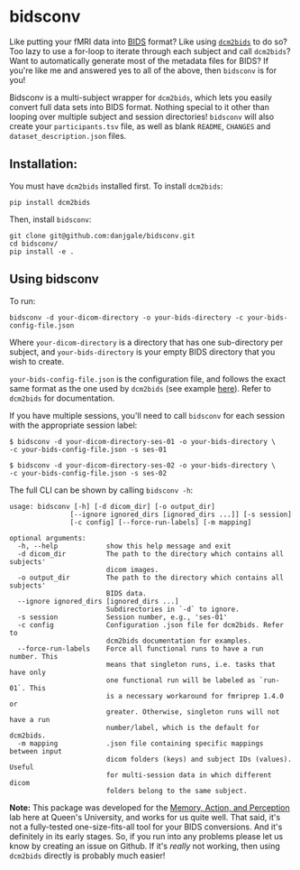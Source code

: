 # bidsconv

Like putting your fMRI data into [BIDS](https://bids.neuroimaging.io/) format? Like using [`dcm2bids`](https://cbedetti.github.io/Dcm2Bids/) to do so? Too lazy to use a for-loop to iterate through each subject and call `dcm2bids`? Want to automatically generate most of the metadata files for BIDS? If you're like me and answered yes to all of the above, then `bidsconv` is for you!

Bidsconv is a multi-subject wrapper for `dcm2bids`, which lets you easily convert full data sets into BIDS format. Nothing special to it other than looping over multiple subject and session directories! `bidsconv` will also create your `participants.tsv` file, as well as blank `README`, `CHANGES` and `dataset_description.json` files.  

## Installation:

You must have `dcm2bids` installed first. To install `dcm2bids`:

`pip install dcm2bids`

Then, install `bidsconv`:

```
git clone git@github.com:danjgale/bidsconv.git
cd bidsconv/
pip install -e .
```

## Using bidsconv

To run:

`bidsconv -d your-dicom-directory -o your-bids-directory -c your-bids-config-file.json`

Where `your-dicom-directory` is a directory that has one sub-directory per subject, and `your-bids-directory` is your empty BIDS directory that you wish to create.  

`your-bids-config-file.json` is the configuration file, and follows the exact same format as the one used by `dcm2bids` (see example [here](https://github.com/cbedetti/Dcm2Bids/blob/master/example/config.json)). Refer to `dcm2bids` for documentation.

If you have multiple sessions, you'll need to call `bidsconv` for each session with the appropriate session label:

```
$ bidsconv -d your-dicom-directory-ses-01 -o your-bids-directory \
-c your-bids-config-file.json -s ses-01
```

```
$ bidsconv -d your-dicom-directory-ses-02 -o your-bids-directory \ 
-c your-bids-config-file.json -s ses-02
```

The full CLI can be shown by calling `bidsconv -h`:

```
usage: bidsconv [-h] [-d dicom_dir] [-o output_dir]
               [--ignore ignored_dirs [ignored_dirs ...]] [-s session]
               [-c config] [--force-run-labels] [-m mapping]

optional arguments:
  -h, --help            show this help message and exit
  -d dicom_dir          The path to the directory which contains all subjects'
                        dicom images.
  -o output_dir         The path to the directory which contains all subjects'
                        BIDS data.
  --ignore ignored_dirs [ignored_dirs ...]
                        Subdirectories in `-d` to ignore.
  -s session            Session number, e.g., 'ses-01'
  -c config             Configuration .json file for dcm2bids. Refer to
                        dcm2bids documentation for examples.
  --force-run-labels    Force all functional runs to have a run number. This
                        means that singleton runs, i.e. tasks that have only
                        one functional run will be labeled as `run-01`. This
                        is a necessary workaround for fmriprep 1.4.0 or
                        greater. Otherwise, singleton runs will not have a run
                        number/label, which is the default for dcm2bids.
  -m mapping            .json file containing specific mappings between input
                        dicom folders (keys) and subject IDs (values). Useful
                        for multi-session data in which different dicom
                        folders belong to the same subject.

```

**Note:** This package was developed for the [Memory, Action, and Perception](http://www.gallivanmaplab.com/home) lab here at Queen's University, and works for us quite well. That said, it's not a fully-tested one-size-fits-all tool for your BIDS conversions. And it's definitely in its early stages. So, if you run into any problems please let us know by creating an issue on Github. If it's *really* not working, then using `dcm2bids` directly is probably much easier!
